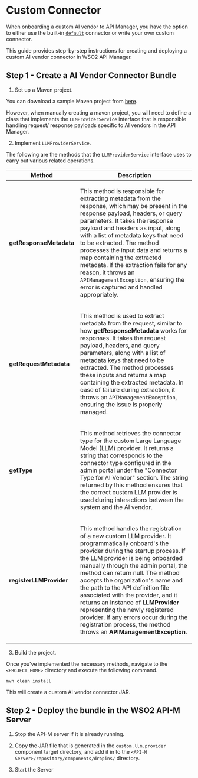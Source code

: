 # Custom Connector

When onboarding a custom AI vendor to API Manager, you have the option to either use the built-in <a href='https://github.com/wso2/carbon-apimgt/blob/master/components/apimgt/org.wso2.carbon.apimgt.api/src/main/java/org/wso2/carbon/apimgt/api/DefaultLLMProviderService.java'>`default`</a> connector or write your own custom connector.

This guide provides step-by-step instructions for creating and deploying a custom AI vendor connector in WSO2 API Manager.

## Step 1 - Create a AI Vendor Connector Bundle

1. Set up a Maven project.

You can download a sample Maven project from [here]({{base_path}}/assets/attachments/administer/llm.provider.connector.zip).

However, when manually creating a maven project, you will need to define a class that implements the `LLMProviderService` interface that is responsible handling request/ response payloads specific to AI vendors in the API Manager.

2. Implement `LLMProviderService`.

The following are the methods that the `LLMProviderService` interface uses to carry out various related operations.

<table>
    <colgroup>
    <col width="30%" />
    <col width="70%" />
    </colgroup>
    <thead>
    <tr class="header">
    <th><b>Method</b></th>
    <th><b>Description</b></th>
    </tr>
    </thead>
    <tbody>
    <tr class="odd">
    <td><strong>getResponseMetadata</strong></td>
    <td><p>
    This method is responsible for extracting metadata from the response, which may be present in the response payload, headers, or query parameters. It takes the response payload and headers as input, along with a list of metadata keys that need to be extracted. The method processes the input data and returns a map containing the extracted metadata. If the extraction fails for any reason, it throws an <code>APIManagementException</code>, ensuring the error is captured and handled appropriately.
    </p></td>
    </tr>
    <tr class="even">
    <td><strong>getRequestMetadata</strong></td>
    <td><p>
    This method is used to extract metadata from the request, similar to how <strong>getResponseMetadata</strong> works for responses. It takes the request payload, headers, and query parameters, along with a list of metadata keys that need to be extracted. The method processes these inputs and returns a map containing the extracted metadata. In case of failure during extraction, it throws an <code>APIManagementException</code>, ensuring the issue is properly managed.
    </p></td>
    </tr>
    <tr class="odd">
    <td><strong>getType</strong></td>
    <td><p>This method retrieves the connector type for the custom Large Language Model (LLM) provider. It returns a string that corresponds to the connector type configured in the admin portal under the "Connector Type for AI Vendor" section. The string returned by this method ensures that the correct custom LLM provider is used during interactions between the system and the AI vendor.</p></td>
    </tr>
    <tr class="even">
    <td><strong>registerLLMProvider</strong></td>
    <td><p>This method handles the registration of a new custom LLM provider. It programmatically onboard's the provider during the startup process. If the LLM provider is being onboarded manually through the admin portal, the method can return null. The method accepts the organization's name and the path to the API definition file associated with the provider, and it returns an instance of <strong>LLMProvider</strong> representing the newly registered provider. If any errors occur during the registration process, the method throws an <strong>APIManagementException</strong>.
    </p></td>
    </tr>
    </tbody>
</table>

3. Build the project.

Once you've implemented the necessary methods, navigate to the `<PROJECT_HOME>` directory and execute the following command.

`mvn clean install`

This will create a custom AI vendor connector JAR.

## Step 2 - Deploy the bundle in the WSO2 API-M Server

1. Stop the API-M server if it is already running. 

2. Copy the JAR file that is generated in the `custom.llm.provider` component target directory, and add it in to the `<API-M Server>/repository/components/dropins/` directory.

3. Start the Server
